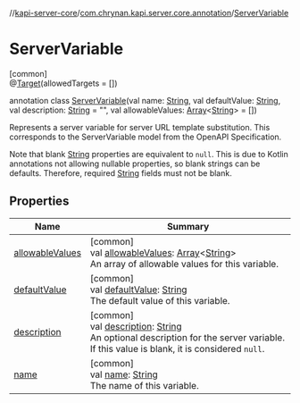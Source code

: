 //[kapi-server-core](../../../index.md)/[com.chrynan.kapi.server.core.annotation](../index.md)/[ServerVariable](index.md)

# ServerVariable

[common]\
@[Target](https://kotlinlang.org/api/latest/jvm/stdlib/kotlin.annotation/-target/index.html)(allowedTargets = [])

annotation class [ServerVariable](index.md)(val name: [String](https://kotlinlang.org/api/latest/jvm/stdlib/kotlin/-string/index.html), val defaultValue: [String](https://kotlinlang.org/api/latest/jvm/stdlib/kotlin/-string/index.html), val description: [String](https://kotlinlang.org/api/latest/jvm/stdlib/kotlin/-string/index.html) = &quot;&quot;, val allowableValues: [Array](https://kotlinlang.org/api/latest/jvm/stdlib/kotlin/-array/index.html)&lt;[String](https://kotlinlang.org/api/latest/jvm/stdlib/kotlin/-string/index.html)&gt; = [])

Represents a server variable for server URL template substitution. This corresponds to the ServerVariable model from the OpenAPI Specification.

Note that blank [String](https://kotlinlang.org/api/latest/jvm/stdlib/kotlin/-string/index.html) properties are equivalent to `null`. This is due to Kotlin annotations not allowing nullable properties, so blank strings can be defaults. Therefore, required [String](https://kotlinlang.org/api/latest/jvm/stdlib/kotlin/-string/index.html) fields must not be blank.

## Properties

| Name | Summary |
|---|---|
| [allowableValues](allowable-values.md) | [common]<br>val [allowableValues](allowable-values.md): [Array](https://kotlinlang.org/api/latest/jvm/stdlib/kotlin/-array/index.html)&lt;[String](https://kotlinlang.org/api/latest/jvm/stdlib/kotlin/-string/index.html)&gt;<br>An array of allowable values for this variable. |
| [defaultValue](default-value.md) | [common]<br>val [defaultValue](default-value.md): [String](https://kotlinlang.org/api/latest/jvm/stdlib/kotlin/-string/index.html)<br>The default value of this variable. |
| [description](description.md) | [common]<br>val [description](description.md): [String](https://kotlinlang.org/api/latest/jvm/stdlib/kotlin/-string/index.html)<br>An optional description for the server variable. If this value is blank, it is considered `null`. |
| [name](name.md) | [common]<br>val [name](name.md): [String](https://kotlinlang.org/api/latest/jvm/stdlib/kotlin/-string/index.html)<br>The name of this variable. |
